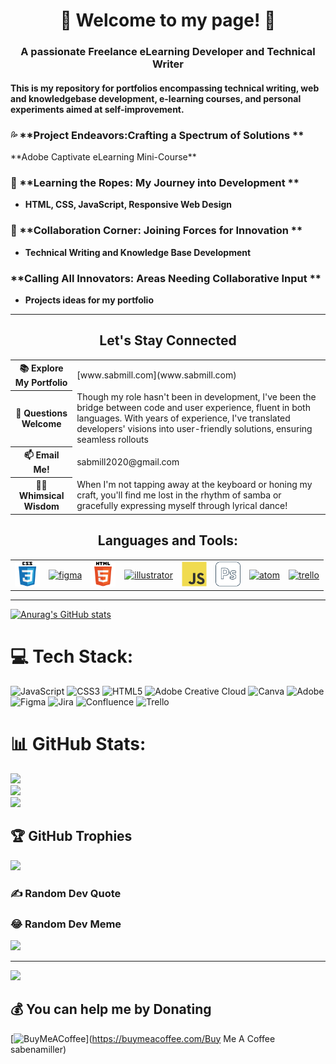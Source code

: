 
<h1 align="center">🌟 Welcome to my page! 🌟</h1>
<h3 align="center">A passionate Freelance eLearning Developer and Technical Writer</h3>

<h4>This is my repository for portfolios encompassing technical writing, web and knowledgebase development, e-learning courses, and personal experiments aimed at self-improvement.</h4>

<h3> 💦 **Project Endeavors:Crafting a Spectrum of Solutions **</h3>
**Adobe Captivate eLearning Mini-Course**

### 📒 **Learning the Ropes: My Journey into Development **
- **HTML, CSS, JavaScript, Responsive Web Design**

### 🤝 **Collaboration Corner: Joining Forces for Innovation **
- **Technical Writing and Knowledge Base Development**

###  **Calling All Innovators: Areas Needing Collaborative Input **
- **Projects ideas for my portfolio**

<hr>

<h2 align="center">Let's Stay Connected</h2>
<table>
  <tr>
    <th>📚 Explore My Portfolio</th>
    <td>[www.sabmill.com](www.sabmill.com)</td>
  </tr>
  <tr>
    <th>💬 Questions Welcome</th>  
    <td>Though my role hasn't been in development, I've been the bridge between code and user experience, fluent in both languages. With years of experience, I've translated developers' visions into user-friendly solutions, ensuring seamless rollouts</td>      
  </tr>  
  <tr>
    <th>📫 Email Me!</th>
    <td>sabmill2020@gmail.com</td>
  </tr>
    <th>💃🏼 Whimsical Wisdom</th>
    <td>When I'm not tapping away at the keyboard or honing my craft, you'll find me lost in the rhythm of samba or gracefully expressing myself through lyrical dance!</td>
  </tr>  
</table>
<h2 align="center">Languages and Tools:</h2>
<table>
  <tr>
    <td><a href="https://www.w3schools.com/css/" target="_blank" rel="noreferrer"> <img src="https://raw.githubusercontent.com/devicons/devicon/master/icons/css3/css3-original-wordmark.svg" alt="css3" width="40" height="40"/> </a> </td>
    <td><a href="https://www.figma.com/" target="_blank" rel="noreferrer"> <img src="https://www.vectorlogo.zone/logos/figma/figma-icon.svg" alt="figma" width="40" height="40"/> </a> </td>    
    <td><a href="https://www.w3.org/html/" target="_blank" rel="noreferrer"> <img src="https://raw.githubusercontent.com/devicons/devicon/master/icons/html5/html5-original-wordmark.svg" alt="html5" width="40" height="40"/> </a> </td>
    <td><a href="https://www.adobe.com/in/products/illustrator.html" target="_blank" rel="noreferrer"> <img src="https://www.vectorlogo.zone/logos/adobe_illustrator/adobe_illustrator-icon.svg" alt="illustrator" width="40" height="40"/> </a>  </td>
    <td><a href="https://developer.mozilla.org/en-US/docs/Web/JavaScript" target="_blank" rel="noreferrer"> <img src="https://raw.githubusercontent.com/devicons/devicon/master/icons/javascript/javascript-original.svg" alt="javascript" width="40" height="40"/> </a></td>
    <td><a href="https://www.photoshop.com/en" target="_blank" rel="noreferrer"> <img src="https://raw.githubusercontent.com/devicons/devicon/master/icons/photoshop/photoshop-line.svg" alt="photoshop" width="40" height="40"/> </a> </td>
    <td><a href="https://atom-editor.cc"><img src="https://icongr.am/devicon/atom-original.svg?size=128&color=currentColor" alt="atom" width="40" height="40"> </a> </td>
    <td><a href="https://trello.com"><img src="https://icongr.am/devicon/trello-plain.svg?size=128&color=currentColor" alt="trello" width="40" height="40"</td>
  </tr>
</table>

<hr>

<!--GitHub stats from https://github.com/anuraghazra/github-readme-stats -->
[![Anurag's GitHub stats](https://github-readme-stats.vercel.app/api?username=sabenamiller)](https://github.com/sabenamiller/github-readme-stats)




# 💻 Tech Stack:
![JavaScript](https://img.shields.io/badge/javascript-%23323330.svg?style=for-the-badge&logo=javascript&logoColor=%23F7DF1E) ![CSS3](https://img.shields.io/badge/css3-%231572B6.svg?style=for-the-badge&logo=css3&logoColor=white) ![HTML5](https://img.shields.io/badge/html5-%23E34F26.svg?style=for-the-badge&logo=html5&logoColor=white) ![Adobe Creative Cloud](https://img.shields.io/badge/Adobe%20Creative%20Cloud-DA1F26.svg?style=for-the-badge&logo=Adobe%20Creative%20Cloud&logoColor=white) ![Canva](https://img.shields.io/badge/Canva-%2300C4CC.svg?style=for-the-badge&logo=Canva&logoColor=white) ![Adobe](https://img.shields.io/badge/adobe-%23FF0000.svg?style=for-the-badge&logo=adobe&logoColor=white) ![Figma](https://img.shields.io/badge/figma-%23F24E1E.svg?style=for-the-badge&logo=figma&logoColor=white) ![Jira](https://img.shields.io/badge/jira-%230A0FFF.svg?style=for-the-badge&logo=jira&logoColor=white) ![Confluence](https://img.shields.io/badge/confluence-%23172BF4.svg?style=for-the-badge&logo=confluence&logoColor=white) ![Trello](https://img.shields.io/badge/Trello-%23026AA7.svg?style=for-the-badge&logo=Trello&logoColor=white)
# 📊 GitHub Stats:
![](https://github-readme-stats.vercel.app/api?username=sabenamiller&theme=solarized-light&hide_border=false&include_all_commits=true&count_private=true)<br/>
![](https://github-readme-streak-stats.herokuapp.com/?user=sabenamiller&theme=solarized-light&hide_border=false)<br/>
![](https://github-readme-stats.vercel.app/api/top-langs/?username=sabenamiller&theme=solarized-light&hide_border=false&include_all_commits=true&count_private=true&layout=compact)

## 🏆 GitHub Trophies
![](https://github-profile-trophy.vercel.app/?username=sabenamiller&theme=apprentice&no-frame=false&no-bg=false&margin-w=4)

### ✍️ Random Dev Quote


### 😂 Random Dev Meme
<img src='https://randommeme-five.vercel.app/' style="height: 400px;"/>

---
[![](https://visitcount.itsvg.in/api?id=sabenamiller&icon=1&color=12)](https://visitcount.itsvg.in)

  ## 💰 You can help me by Donating
  [![BuyMeACoffee](https://img.shields.io/badge/Buy%20Me%20a%20Coffee-ffdd00?style=for-the-badge&logo=buy-me-a-coffee&logoColor=black)](https://buymeacoffee.com/Buy Me A Coffee sabenamiller) 

  
<!-- Proudly created with GPRM ( https://gprm.itsvg.in ) -->
